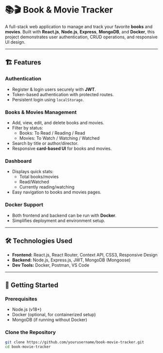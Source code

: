 # 📚🎬 Book & Movie Tracker

A full-stack web application to manage and track your favorite **books** and **movies**. Built with **React.js**, **Node.js**, **Express**, **MongoDB**, and **Docker**, this project demonstrates user authentication, CRUD operations, and responsive UI design.

---

## 🏗️ Features

### Authentication

- Register & login users securely with **JWT**.
- Token-based authentication with protected routes.
- Persistent login using `localStorage`.

### Books & Movies Management

- Add, view, edit, and delete books and movies.
- Filter by status:
  - Books: To Read / Reading / Read
  - Movies: To Watch / Watching / Watched
- Search by title or author/director.
- Responsive **card-based UI** for books and movies.

### Dashboard

- Displays quick stats:
  - Total books/movies
  - Read/Watched
  - Currently reading/watching
- Easy navigation to books and movies pages.

### Docker Support

- Both frontend and backend can be run with **Docker**.
- Simplifies deployment and environment setup.

---

## 🛠️ Technologies Used

- **Frontend:** React.js, React Router, Context API, CSS3, Responsive Design
- **Backend:** Node.js, Express.js, JWT, MongoDB (Mongoose)
- **Dev Tools:** Docker, Postman, VS Code

---

## 🚀 Getting Started

### Prerequisites

- Node.js (v18+)
- Docker (optional, for containerized setup)
- MongoDB (if running without Docker)

### Clone the Repository

```bash
git clone https://github.com/yourusername/book-movie-tracker.git
cd book-movie-tracker
```
